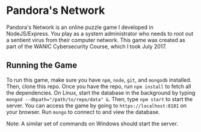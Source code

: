 # Pandora's Network

Pandora's Network is an online puzzle game I developed in NodeJS/Express. You play as a system administrator who needs to root out a sentient virus from their computer network. This game was created as part of the WANIC Cybersecurity Course, which I took July 2017.

## Running the Game

To run this game, make sure you have ```npm```, ```node```, ```git```, and ```mongodb``` installed. Then, clone this repo. Once you have the repo, run ```npm install``` to fetch all the dependencies. 
On Linux, start the database in the background by typing ```mongod --dbpath="/path/to/repo/data" &```. Then, type ```npm start``` to start the server. You can access the game by going to ```https://localhost:8181``` on your browser. Run ```mongo``` to connect to and view the database.

Note: A similar set of commands on Windows should start the server.


